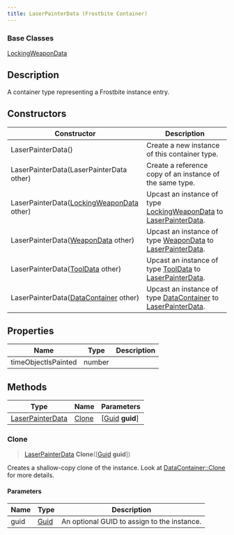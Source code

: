 ```yaml
---
title: LaserPainterData (Frostbite Container)
---
```

### Base Classes

[LockingWeaponData](LockingWeaponData)

## Description

A container type representing a Frostbite instance entry.

## Constructors

| Constructor                                                                 | Description                                                                                                             |
| --------------------------------------------------------------------------- | ----------------------------------------------------------------------------------------------------------------------- |
| LaserPainterData()                                                          | Create a new instance of this container type.                                                                           |
| LaserPainterData(LaserPainterData other)                                    | Create a reference copy of an instance of the same type.                                                                |
| LaserPainterData([LockingWeaponData](LockingWeaponData) other)              | Upcast an instance of type [LockingWeaponData](LockingWeaponData) to [LaserPainterData](LaserPainterData).              |
| LaserPainterData([WeaponData](WeaponData) other)                            | Upcast an instance of type [WeaponData](WeaponData) to [LaserPainterData](LaserPainterData).                            |
| LaserPainterData([ToolData](ToolData) other)                                | Upcast an instance of type [ToolData](ToolData) to [LaserPainterData](LaserPainterData).                                |
| LaserPainterData([DataContainer](/vext/ref/cls/shr/datacontainer) other) | Upcast an instance of type [DataContainer](/vext/ref/cls/shr/datacontainer) to [LaserPainterData](LaserPainterData). |

## Properties

| Name                | Type   | Description |
| ------------------- | ------ | ----------- |
| timeObjectIsPainted | number |             |

## Methods

| Type                                 | Name            | Parameters                                     |
| ------------------------------------ | --------------- | ---------------------------------------------- |
| [LaserPainterData](LaserPainterData) | [Clone](#clone) | \[[Guid](/vext/ref/cls/shr/guid) **guid**\] |

### Clone

> [LaserPainterData](LaserPainterData) **Clone**(\[[Guid](/vext/ref/cls/shr/guid) **guid**\])

Creates a shallow-copy clone of the instance. Look at [DataContainer::Clone](/vext/ref/cls/shr/datacontainer#clone) for more details.

#### Parameters

| Name | Type         | Description                                 |
| ---- | ------------ | ------------------------------------------- |
| guid | [Guid](Guid) | An optional GUID to assign to the instance. |
